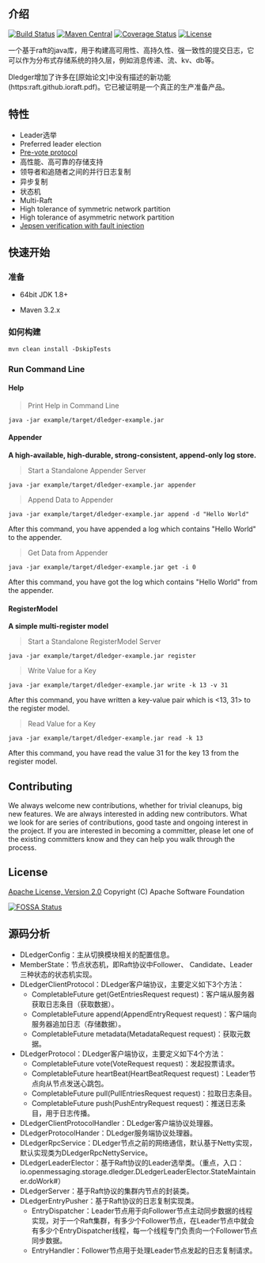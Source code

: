 
## 介绍
[![Build Status](https://www.travis-ci.org/openmessaging/dledger.svg?branch=master)](https://www.travis-ci.org/search/dledger) [![Maven Central](https://maven-badges.herokuapp.com/maven-central/io.openmessaging.storage/dledger/badge.svg)](http://search.maven.org/#search%7Cga%7C1%7Copenmessaging-storage-dledger)  [![Coverage Status](https://coveralls.io/repos/github/openmessaging/openmessaging-storage-dledger/badge.svg?branch=master)](https://coveralls.io/github/openmessaging/openmessaging-storage-dledger?branch=master) [![License](https://img.shields.io/badge/license-Apache%202-4EB1BA.svg)](https://www.apache.org/licenses/LICENSE-2.0.html)

一个基于raft的java库，用于构建高可用性、高持久性、强一致性的提交日志，它可以作为分布式存储系统的持久层，例如消息传递、流、kv、db等。

Dledger增加了许多在[原始论文]中没有描述的新功能(https:raft.github.ioraft.pdf)。它已被证明是一个真正的生产准备产品。


## 特性

* Leader选举
* Preferred leader election
* [Pre-vote protocol](https://web.stanford.edu/~ouster/cgi-bin/papers/OngaroPhD.pdf)
* 高性能、高可靠的存储支持
* 领导者和追随者之间的并行日志复制
* 异步复制
* 状态机
* Multi-Raft
* High tolerance of symmetric network partition
* High tolerance of asymmetric network partition
* [Jepsen verification with fault injection](https://github.com/openmessaging/openmessaging-dledger-jepsen)

## 快速开始

### 准备

* 64bit JDK 1.8+

* Maven 3.2.x

### 如何构建

```
mvn clean install -DskipTests
```

### Run Command Line

#### Help

> Print Help in Command Line

```shell
java -jar example/target/dledger-example.jar
```

#### Appender

**A high-available, high-durable, strong-consistent, append-only log store.**

> Start a Standalone Appender Server

```shell
java -jar example/target/dledger-example.jar appender
```

> Append Data to Appender

```shell
java -jar example/target/dledger-example.jar append -d "Hello World"
```
After this command, you have appended a log which contains "Hello World" to the appender.

> Get Data from Appender

```shell
java -jar example/target/dledger-example.jar get -i 0
```
After this command, you have got the log which contains "Hello World" from the appender.

#### RegisterModel

**A simple multi-register model**

> Start a Standalone RegisterModel Server

```shell
java -jar example/target/dledger-example.jar register
```

> Write Value for a Key

```shell
java -jar example/target/dledger-example.jar write -k 13 -v 31
```

After this command, you have written a key-value pair which is <13, 31> to the register model.

> Read Value for a Key

```shell
java -jar example/target/dledger-example.jar read -k 13
```

After this command, you have read the value 31 for the key 13 from the register model.

## Contributing
We always welcome new contributions, whether for trivial cleanups, big new features. We are always interested in adding new contributors. What we look for are series of contributions, good taste and ongoing interest in the project. If you are interested in becoming a committer, please let one of the existing committers know and they can help you walk through the process.

## License
[Apache License, Version 2.0](https://github.com/openmessaging/openmessaging-storage-dledger/blob/master/LICENSE) Copyright (C) Apache Software Foundation
 
[![FOSSA Status](https://app.fossa.com/api/projects/git%2Bgithub.com%2Fopenmessaging%2Fopenmessaging-storage-dledger.svg?type=large)](https://app.fossa.com/projects/git%2Bgithub.com%2Fopenmessaging%2Fopenmessaging-storage-dledger?ref=badge_large)

## 源码分析
- DLedgerConfig：主从切换模块相关的配置信息。
- MemberState：节点状态机，即Raft协议中Follower、 Candidate、Leader三种状态的状态机实现。
- DLedgerClientProtocol：DLedger客户端协议，主要定义如下3个方法：
  - CompletableFuture<GetEntriesResponse> get(GetEntriesRequest request)：客户端从服务器获取日志条目（获取数据）。
  - CompletableFuture<AppendEntryResponse> append(AppendEntryRequest request)：客户端向服务器追加日志（存储数据）。
  - CompletableFuture<MetadataResponse> metadata(MetadataRequest request)：获取元数据。
- DLedgerProtocol：DLedger客户端协议，主要定义如下4个方法：
  - CompletableFuture<VoteResponse> vote(VoteRequest request)：发起投票请求。 
  - CompletableFuture<HeartBeatResponse> heartBeat(HeartBeatRequest request)：Leader节点向从节点发送心跳包。 
  - CompletableFuture<PullEntriesResponse> pull(PullEntriesRequest request)：拉取日志条目。 
  - CompletableFuture<PushEntryResponse> push(PushEntryRequest request)：推送日志条目，用于日志传播。
- DLedgerClientProtocolHandler：DLedger客户端协议处理器。
- DLedgerProtocolHander：DLedger服务端协议处理器。
- DLedgerRpcService：DLedger节点之前的网络通信，默认基于Netty实现，默认实现类为DLedgerRpcNettyService。
- DLedgerLeaderElector：基于Raft协议的Leader选举类。（重点，入口：io.openmessaging.storage.dledger.DLedgerLeaderElector.StateMaintainer.doWork#）
- DLedgerServer：基于Raft协议的集群内节点的封装类。
- DLedgerEntryPusher：基于Raft协议的日志复制实现类。
  - EntryDispatcher：Leader节点用于向Follower节点主动同步数据的线程实现，对于一个Raft集群，有多少个Follower节点，在Leader节点中就会有多少个EntryDispatcher线程，每一个线程专门负责向一个Follower节点同步数据。
  - EntryHandler：Follower节点用于处理Leader节点发起的日志复制请求。









